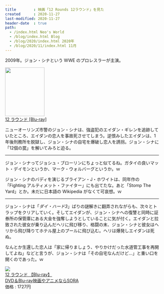```yaml
---
title        : 映画「12 Rounds 12ラウンド」を見た
created      : 2020-11-27
last-modified: 2020-11-27
header-date  : true
path:
  - /index.html Neo's World
  - /blog/index.html Blog
  - /blog/2020/index.html 2020年
  - /blog/2020/11/index.html 11月
---
```


2009年。ジョン・シナという WWE のプロレスラーが主演。

<div class="ad-amazon">
  <div class="ad-amazon-image">
    <a href="https://www.amazon.co.jp/dp/B06XPJ96XX?tag=neos21-22&amp;linkCode=osi&amp;th=1&amp;psc=1">
      <img src="https://m.media-amazon.com/images/I/61-aGsRlHJL._SL160_.jpg" width="129" height="160">
    </a>
  </div>
  <div class="ad-amazon-info">
    <div class="ad-amazon-title">
      <a href="https://www.amazon.co.jp/dp/B06XPJ96XX?tag=neos21-22&amp;linkCode=osi&amp;th=1&amp;psc=1">12 ラウンド [Blu-ray]</a>
    </div>
  </div>
</div>

ニューオーリンズ市警のジョン・シナは、強盗犯のエイダン・ギレンを追跡していたところ、エイダンの恋人を事故死させてしまう。逆恨みしたエイダンは、1年後刑務所を脱獄し、ジョン・シナの自宅を爆破し恋人を誘拐。ジョン・シナに「12個の罠」を解いてみろと迫る。

---

ジョン・シナってジョシュ・ブローリンにちょっと似てるね。ガタイの良いマット・デイモンというか、マーク・ウォルバーグというか。ｗ

ジョン・シナのバディを演じるブライアン・J・ホワイトは、同年作の「Fighting アルティメット・ファイター」にも出てたな。あと「Stomp The Yard」とか。未だに日本語の Wikipedia がなくて可哀想。ｗ

---

ジョン・シナは「*ダイ・ハード3*」ばりの謎解きに翻弄されながらも、次々とトラップをクリアしていく。そしてエイダンが、ジョン・シナへの復讐と同時に証券所の保管庫にある大金を強奪しようとしていることに気が付く。エイダンと拉致された彼女が乗り込んだヘリに飛び移り、格闘の末、ジョン・シナと彼女はヘリから飛び降りてホテル屋上のプールに飛び込む。ヘリは爆発しエイダンは死ぬ。

なんとか生還した恋人は「家に帰りましょう、やりかけだった水道管工事を再開してよね」などと言うが、ジョン・シナは「その自宅なんだけど…」と重い口を開くのであった。ｗ

<div class="ad-rakuten">
  <div class="ad-rakuten-image">
    <a href="https://hb.afl.rakuten.co.jp/hgc/g00qa9m2.waxyc04e.g00qa9m2.waxyd57f/?pc=https%3A%2F%2Fitem.rakuten.co.jp%2Fauc-sora%2F4988142264817%2F&amp;m=http%3A%2F%2Fm.rakuten.co.jp%2Fauc-sora%2Fi%2F10382344%2F">
      <img src="https://thumbnail.image.rakuten.co.jp/@0_mall/auc-sora/cabinet/p10/4988142264817.jpg?_ex=128x128">
    </a>
  </div>
  <div class="ad-rakuten-info">
    <div class="ad-rakuten-title">
      <a href="https://hb.afl.rakuten.co.jp/hgc/g00qa9m2.waxyc04e.g00qa9m2.waxyd57f/?pc=https%3A%2F%2Fitem.rakuten.co.jp%2Fauc-sora%2F4988142264817%2F&amp;m=http%3A%2F%2Fm.rakuten.co.jp%2Fauc-sora%2Fi%2F10382344%2F">12 ラウンド 【Blu-ray】</a>
    </div>
    <div class="ad-rakuten-shop">
      <a href="https://hb.afl.rakuten.co.jp/hgc/g00qa9m2.waxyc04e.g00qa9m2.waxyd57f/?pc=https%3A%2F%2Fwww.rakuten.co.jp%2Fauc-sora%2F&amp;m=http%3A%2F%2Fm.rakuten.co.jp%2Fauc-sora%2F">DVD＆Blu-ray映画やアニメならSORA</a>
    </div>
    <div class="ad-rakuten-price">価格 : 1727円</div>
  </div>
</div>

